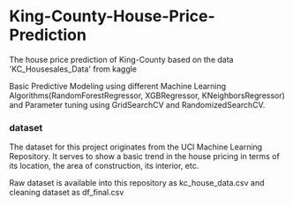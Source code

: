 # King-County-House-Price-Prediction
The  house price prediction of King-County based on the data 'KC_Housesales_Data' from kaggle

Basic Predictive Modeling using different Machine Learning Algorithms(RandomForestRegressor, XGBRegressor, KNeighborsRegressor) and Parameter tuning using GridSearchCV and RandomizedSearchCV.

### dataset
The dataset for this project originates from the UCI Machine Learning Repository. It serves to show a basic trend in the house pricing in terms of its location, the area of construction, its interior, etc.

Raw dataset is available into this repository as kc_house_data.csv and cleaning dataset as df_final.csv

